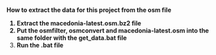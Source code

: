  <b>How to extract the data for this project from the osm file
 1. Extract the macedonia-latest.osm.bz2 file <br>
 2. Put the osmfilter, osmconvert and macedonia-latest.osm into the same folder with the get_data.bat file
 3. Run the .bat file </b>
